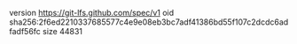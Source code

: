 version https://git-lfs.github.com/spec/v1
oid sha256:2f6ed2210337685577c4e9e08eb3bc7adf41386bd55f107c2dcdc6adfadf56fc
size 44831
